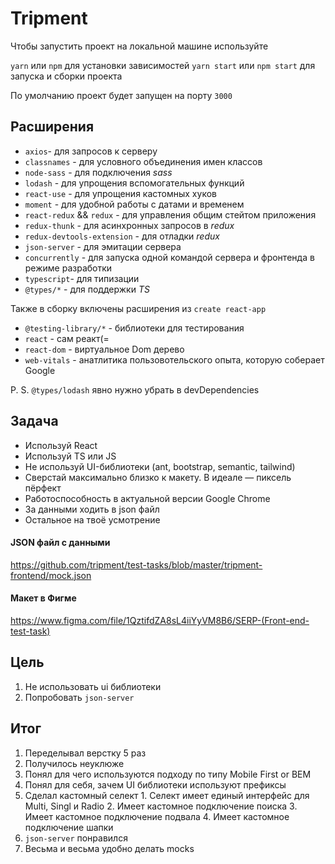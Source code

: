 # Tripment

Чтобы запустить проект на локальной машине используйте

`yarn` или `npm` для установки зависимостей
`yarn start` или `npm start` для запуска и сборки проекта

По умолчанию проект будет запущен на порту `3000`

## Расширения

- `axios`- для запросов к серверу
- `classnames` - для условного объединения имен классов
- `node-sass` - для подключения _sass_
- `lodash` - для упрощения вспомогательных функций
- `react-use` - для упрощения кастомных хуков
- `moment` - для удобной работы с датами и временем 
- `react-redux` && `redux` - для управления общим стейтом приложения
- `redux-thunk` - для асинхронных запросов в _redux_
- `redux-devtools-extension` - для отладки _redux_
- `json-server` - для эмитации сервера
- `concurrently` - для запуска одной командой сервера и фронтенда в режиме разработки
- `typescript`- для типизации
- `@types/*` - для поддержки _TS_

Также в сборку включены расширения из `create react-app`
- `@testing-library/*` - библиотеки для тестирования
- `react` - сам реакт(=
- `react-dom` - виртуальное Dom дерево
- `web-vitals` - анатлитика пользовотельского опыта, которую соберает Google

P. S. `@types/lodash` явно нужно убрать в devDependencies

## Задача


- Используй React
- Используй TS или JS
- Не используй UI-библиотеки (ant, bootstrap, semantic, tailwind)
- Сверстай максимально близко к макету. В идеале — пиксель пёрфект
- Работоспособность в актуальной версии Google Chrome
- За данными ходить в json файл
- Остальное на твоё усмотрение

#### JSON файл с данными

https://github.com/tripment/test-tasks/blob/master/tripment-frontend/mock.json

#### Макет в Фигме

https://www.figma.com/file/1QztifdZA8sL4iiYyVM8B6/SERP-(Front-end-test-task)


## Цель
1. Не использовать ui библиотеки
2. Попробовать `json-server`


## Итог
1. Переделывал верстку 5 раз
  1. Получилось неуклюже
  2. Понял для чего используются подходу по типу Mobile First or BEM
  3. Понял для себя, зачем UI библиотеки используют префиксы
  4. Сделал кастомный селект
    1. Селект имеет единый интерфейс для Multi, Singl и Radio
    2. Имеет кастомное подключение поиска
    3. Имеет кастомное подключение подвала
    4. Имеет кастомное подключение шапки
2. `json-server` понравился
  1. Весьма и весьма удобно делать mocks 
